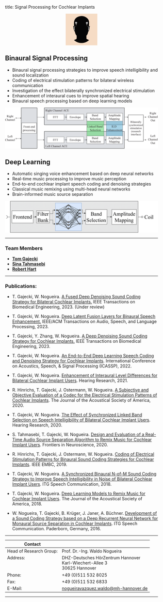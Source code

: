 title: Signal Processing for Cochlear Implants


<p align="center">
  <img src="binom2.png" style="display: block; margin: 0 auto" >
</p>


## Binaural Signal Processing

* Binaural signal processing strategies to improve speech intelligibility and sound localization
* Coding of electrical stimulation patterns for bilateral wireless communication
* Investigation of the effect bilaterally synchronized electrical stimulation
* Enhancement of interaural cues to improve spatial hearing
* Binaural speech processing based on deep learning models

<p align="center">
  <img width="550" src="BinProc.png">
</p>


## Deep Learning

* Automatic singing voice enhancement based on deep neural networks
* Real-time music processing to improve music perception
* End-to-end cochlear implant speech coding and denoising strategies
* Classical music remixing using multi-head neural networks
* Brain-informed music source separation

<p align="center">
  <img width="550" src="ace_nn.png">
</p>


---
### Team Members
* **[Tom Gajecki](https://vianna.uber.space/01_workgroups/nogueira/staff/tom.html)**
* **[Sina Tahmasebi](https://vianna.uber.space/01_workgroups/nogueira/staff/sina.html)**
* **[Robert Hart](https://vianna.uber.space/01_workgroups/nogueira/staff/robert.html)**
---

### Publications:

- T. Gajecki,  W. Nogueira. [A Fused Deep Denoising Sound Coding Strategy for Bilateral Cochlear Implants.](https://arxiv.org/abs/2310.01122) IEEE Transactions on Biomedical Engineering, 2023. (Under review)

- T. Gajecki, W. Nogueira. [Deep Latent Fusion Layers for Binaural Speech Enhancement.](https://ieeexplore.ieee.org/document/10202199) IEEE/ACM Transactions on Audio, Speech, and Language Processing, 2023.

- T. Gajecki, Y. Zhang, W. Nogueira. [A Deep Denoising Sound Coding Strategy for Cochlear Implants.](https://ieeexplore.ieee.org/document/10083222) IEEE Transactions on Biomedical Engineering, 2023.

- T. Gajecki, W. Nogueira. [An End-to-End Deep Learning Speech Coding and Denoising Strategy for Cochlear Implants](https://ieeexplore.ieee.org/document/10202199). International Conference on Acoustics, Speech, & Signal Processing (ICASSP), 2022.

- T. Gajecki, W. Nogueira. [Enhancement of Interaural Level Differences for Bilateral Cochlear Implant Users](https://www.sciencedirect.com/science/article/pii/S0378595521001477). Hearing Research, 2021.

- R. Hinrichs, T. Gajecki, J. Ostermann, W. Nogueira. [A Subjective and Objective Evaluation of a Codec for the Electrical Stimulation Patterns of Cochlear Implants](https://asa.scitation.org/doi/full/10.1121/10.0003571). The Journal of the Acoustical Society of America, 2020.

- T. Gajecki, W. Nogueira. [The Effect of Synchronized Linked Band Selection on Speech Intelligibility of Bilateral Cochlear Implant Users](https://www.sciencedirect.com/science/article/pii/S0378595520303221). Hearing Research, 2020.

- S. Tahmasebi, T. Gajecki, W. Nogueira. [Design and Evaluation of a Real-Time Audio Source Separation Algorithm to Remix Music for Cochlear Implant Users](https://www.frontiersin.org/articles/10.3389/fnins.2020.00434/full). Frontiers in Neuroscience, 2020.

- R. Hinrichs, T. Gajecki, J. Ostermann, W. Nogueira. [Coding of Electrical Stimulation Patterns for Binaural Sound Coding Strategies for Cochlear Implants](https://ieeexplore.ieee.org/document/8857271). IEEE EMBC, 2019.

- T. Gajecki, W. Nogueira. [A Synchronized Binaural N-of-M Sound Coding Strategy to Improve Speech Intelligibility in Noise of Bilateral Cochlear Implant Users](https://ieeexplore.ieee.org/document/8578042). ITG Speech Communication, 2018.

- T. Gajecki, W. Nogueira. [Deep Learning Models to Remix Music for Cochlear Implant Users](https://asa.scitation.org/doi/10.1121/1.5042056). The Journal of the Acoustical Society of America, 2018.

- W. Nogueira, T. Gajecki, B. Krüger, J. Janer, A. Büchner. [Development of a Sound Coding Strategy based on a Deep Recurrent Neural Network for Monaural Source Separation in Cochlear Implants](https://ieeexplore.ieee.org/document/7776166). ITG Speech Communication. Paderborn, Germany, 2016.

---

| Contact                 |                            |
| ------------------------|--------------------------- |
| Head of Research Group:<br>  |Prof. Dr.-Ing. Waldo Nogueira|
| Address: <br><br><br>   | DHZ-Deutsches HörZentrum Hannover<br> Karl-Wiechert-Allee 3 <br> 30625 Hannover |
| Phone:                  | +49 (0)511 532 8025 |
| Fax:                    | +49 (0)511 532 6833 |
| E-Mail:                 |<nogueiravazquez.waldo@mh-hannover.de>|

---
